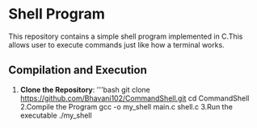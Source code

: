 # Shell Program
This repository contains a simple shell program implemented in C.This allows user to execute commands just like how a terminal works.
## Compilation and Execution
1. **Clone the Repository**:
 '''bash
 git clone https://github.com/Bhavani102/CommandShell.git
 cd CommandShell
2.Compile the Program
  gcc -o my_shell main.c shell.c
3.Run the executable
  ./my_shell
